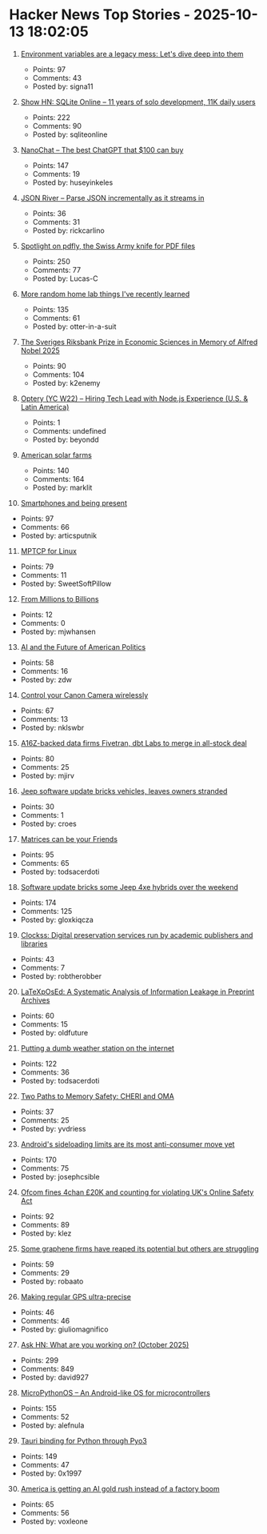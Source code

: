 # Hacker News Top Stories - 2025-10-13 18:02:05

1. [Environment variables are a legacy mess: Let's dive deep into them](https://allvpv.org/haotic-journey-through-envvars/)
   - Points: 97
   - Comments: 43
   - Posted by: signa11

2. [Show HN: SQLite Online – 11 years of solo development, 11K daily users](https://sqliteonline.com/)
   - Points: 222
   - Comments: 90
   - Posted by: sqliteonline

3. [NanoChat – The best ChatGPT that $100 can buy](https://github.com/karpathy/nanochat)
   - Points: 147
   - Comments: 19
   - Posted by: huseyinkeles

4. [JSON River – Parse JSON incrementally as it streams in](https://github.com/rictic/jsonriver)
   - Points: 36
   - Comments: 31
   - Posted by: rickcarlino

5. [Spotlight on pdfly, the Swiss Army knife for PDF files](https://chezsoi.org/lucas/blog/spotlight-on-pdfly.html)
   - Points: 250
   - Comments: 77
   - Posted by: Lucas-C

6. [More random home lab things I've recently learned](https://chollinger.com/blog/2025/10/more-homelab-things-ive-recently-learned/)
   - Points: 135
   - Comments: 61
   - Posted by: otter-in-a-suit

7. [The Sveriges Riksbank Prize in Economic Sciences in Memory of Alfred Nobel 2025](https://www.nobelprize.org/prizes/economic-sciences/2025/summary/)
   - Points: 90
   - Comments: 104
   - Posted by: k2enemy

8. [Optery (YC W22) – Hiring Tech Lead with Node.js Experience (U.S. & Latin America)](https://www.optery.com/careers/)
   - Points: 1
   - Comments: undefined
   - Posted by: beyondd

9. [American solar farms](https://tech.marksblogg.com/american-solar-farms.html)
   - Points: 140
   - Comments: 164
   - Posted by: marklit

10. [Smartphones and being present](https://herman.bearblog.dev/being-present/)
   - Points: 97
   - Comments: 66
   - Posted by: articsputnik

11. [MPTCP for Linux](https://www.mptcp.dev/)
   - Points: 79
   - Comments: 11
   - Posted by: SweetSoftPillow

12. [From Millions to Billions](https://www.geocod.io/code-and-coordinates/2025-10-02-from-millions-to-billions/)
   - Points: 12
   - Comments: 0
   - Posted by: mjwhansen

13. [AI and the Future of American Politics](https://www.schneier.com/blog/archives/2025/10/ai-and-the-future-of-american-politics.html)
   - Points: 58
   - Comments: 16
   - Posted by: zdw

14. [Control your Canon Camera wirelessly](https://github.com/JulianSchroden/cine_remote)
   - Points: 67
   - Comments: 13
   - Posted by: nklswbr

15. [A16Z-backed data firms Fivetran, dbt Labs to merge in all-stock deal](https://www.reuters.com/business/a16z-backed-data-firms-fivetran-dbt-labs-merge-all-stock-deal-2025-10-13/)
   - Points: 80
   - Comments: 25
   - Posted by: mjirv

16. [Jeep software update bricks vehicles, leaves owners stranded](https://www.thestack.technology/jeep-software-update-bricks-vehicles-leaves-owners-stranded/)
   - Points: 30
   - Comments: 1
   - Posted by: croes

17. [Matrices can be your Friends](https://www.sjbaker.org/steve/omniv/matrices_can_be_your_friends.html)
   - Points: 95
   - Comments: 65
   - Posted by: todsacerdoti

18. [Software update bricks some Jeep 4xe hybrids over the weekend](https://arstechnica.com/cars/2025/10/software-update-bricks-some-jeep-4xe-hybrids-over-the-weekend/)
   - Points: 174
   - Comments: 125
   - Posted by: gloxkiqcza

19. [Clockss: Digital preservation services run by academic publishers and libraries](https://clockss.org/)
   - Points: 43
   - Comments: 7
   - Posted by: robtherobber

20. [LaTeXpOsEd: A Systematic Analysis of Information Leakage in Preprint Archives](https://arxiv.org/abs/2510.03761)
   - Points: 60
   - Comments: 15
   - Posted by: oldfuture

21. [Putting a dumb weather station on the internet](https://colincogle.name/blog/byo-weather-station/)
   - Points: 122
   - Comments: 36
   - Posted by: todsacerdoti

22. [Two Paths to Memory Safety: CHERI and OMA](https://ednutting.com/2025/10/05/cheri-vs-oma.html)
   - Points: 37
   - Comments: 25
   - Posted by: yvdriess

23. [Android's sideloading limits are its most anti-consumer move yet](https://www.makeuseof.com/androids-sideloading-limits-are-anti-consumer-move-yet/)
   - Points: 170
   - Comments: 75
   - Posted by: josephcsible

24. [Ofcom fines 4chan £20K and counting for violating UK's Online Safety Act](https://www.theregister.com/2025/10/13/4chan_ofcom_fine/)
   - Points: 92
   - Comments: 89
   - Posted by: klez

25. [Some graphene firms have reaped its potential but others are struggling](https://www.theguardian.com/business/2025/oct/13/lab-to-fab-are-promises-of-a-graphene-revolution-finally-coming-true)
   - Points: 59
   - Comments: 29
   - Posted by: robaato

26. [Making regular GPS ultra-precise](https://norwegianscitechnews.com/2025/10/making-regular-gps-ultra-precise/)
   - Points: 46
   - Comments: 46
   - Posted by: giuliomagnifico

27. [Ask HN: What are you working on? (October 2025)](undefined)
   - Points: 299
   - Comments: 849
   - Posted by: david927

28. [MicroPythonOS – An Android-like OS for microcontrollers](https://micropythonos.com)
   - Points: 155
   - Comments: 52
   - Posted by: alefnula

29. [Tauri binding for Python through Pyo3](https://github.com/pytauri/pytauri)
   - Points: 149
   - Comments: 47
   - Posted by: 0x1997

30. [America is getting an AI gold rush instead of a factory boom](https://www.washingtonpost.com/business/2025/10/13/manufacturing-artificial-intelligence/)
   - Points: 65
   - Comments: 56
   - Posted by: voxleone

